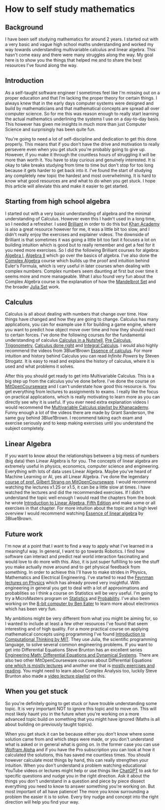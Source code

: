 <!--blog.modified_on="2023-12-15"-->
# How to self study mathematics

## Background

I have been self studying mathematics for around 2 years. I started out with a very basic and vague high school maths understanding and worked my way towards understanding multivariable calculus and linear algebra. This hasn't come easy and there were many struggles along the way. My goal here is to show you the things that helped me and to share the best resources I've found along the way.

## Introduction

As a self-taught software engineer I sometimes feel like I'm missing out on a proper education and that I'm lacking the proper theory for certain things. I always knew that in the early days computer systems were designed and build by mathematicians and that mathematical concepts are spread all over computer science. So for me this was reason enough to really start learning the actual mathematics underlining the systems I use on a day-to-day basis. This however has given me insights in much more than just Computer Science and surprisingly has been quite fun. 

You're going to need a lot of self-discipline and dedication to get this done properly. This means that if you don't have the drive and motivation to really persevere even when you get stuck you're probably going to give up. However, if you make it through the countless hours of struggling it will be more than worth it. You have to stay curious and genuinely interested. It is okay to take breaks studying from time to time but don't stop for too long because it gets harder to get back into it. I've found the start of studying any completely new topic the hardest and most overwhelming. It is hard to know what good resources are and what to do when you get stuck. I hope this article will alleviate this and make it easier to get started.

## Starting from high school algebra

I started out with a very basic understanding of algebra and the minimal understanding of Calculus. However even this I hadn't used in a long time, so I needed a refresher. I used [Brilliant](https://brilliant.org/home/) in order to do this but [Khan Academy](https://www.khanacademy.org/) is also a great resource however for me, it was a little bit too slow, and I didn't really enjoy the exercises and explainer videos. The downside of Brilliant is that sometimes it was going a little bit too fast it focuses a lot on building intuition which is good but to really remember and get a feel for it you need more exercises. So I did the following Brilliant courses for algebra: [Algebra I](https://brilliant.org/courses/algebra-extensions/), [Algebra II](https://brilliant.org/courses/graphing-and-modeling/) which go over the basics of algebra. I've also done the [Complex Algebra](https://brilliant.org/courses/complex-algebra/) course which builds up the proof and intuition behind Euler's Formula, which is very useful in later courses when dealing with complex numbers. Complex numbers seem daunting at first but over time it seems more and more manageable. What I also found very fun about the Complex Algebra course is the explanation of how the [Mandelbrot Set](https://en.wikipedia.org/wiki/Mandelbrot_set) and the broader [Julia Set](https://en.wikipedia.org/wiki/Julia_set) work. 

## Calculus

Calculus is all about dealing with numbers that change over time. 
How things have changed and how they are going to change. 
Calculus has many applications, you can for example use it for building a game engine, where you want to predict how object move over time and how they should react to certain forces. 
I've done the following courses for the fundamental understanding of calculus [Calculus in a Nutshell](https://brilliant.org/courses/calculus-nutshell/), [Pre Calculus](https://brilliant.org/courses/pre-calculus/), [Trigonometry](https://brilliant.org/courses/trigonometry/), [Calculus done right](https://brilliant.org/courses/calculus-fundamentals/) and [Integral Calculus](https://brilliant.org/courses/calculus-ii/). 
I would also highly recommend the videos from 3Blue1Brown [Essence of calculus](https://www.youtube.com/playlist?list=PLZHQObOWTQDMsr9K-rj53DwVRMYO3t5Yr). 
For more intuition and history behind Calculus you can read *Infinite Powers* by Steven Strogatz. 
It is easy to read and explains the history of calculus, where it is used and what problems it solves.

After this you should get ready to get into Multivariable Calculus. This is a big step up from the calculus you've done before. I've done the course on [MitOpenCourseware](https://ocw.mit.edu/courses/18-02sc-multivariable-calculus-fall-2010/pages/syllabus/) and I can't understate how good this resource is. You get everything from lectures to assignments to exams. I really like the focus on practical applications, which is really motivating to learn more as you can directly see why it is useful. If you ever need extra explanation videos I would recommend the [Multivariable Calculus playlist by Khanacademy](https://www.youtube.com/playlist?list=PLSQl0a2vh4HC5feHa6Rc5c0wbRTx56nF7). Funny enough a lot of the videos there are made by Grant Sanderson, the same guy behind 3Blue1Brown. I recommend taking each exam and exercise seriously and to keep making exercises until you understand the subject completely.

## Linear Algebra

If you want to know about the relationships between a big mess of numbers (big data) then Linear Algebra is for you. The concepts of linear algebra are extremely useful in physics, economics, computer science and engineering. Everything with lots of data uses Linear Algebra. Maybe you've heard of Machine Learning or AI, yes all Linear Algebra. I've done the legendary [course of prof. Gilbert Strang on MitOpenCourseware](https://ocw.mit.edu/courses/18-06sc-linear-algebra-fall-2011/pages/syllabus/). I would recommend watching the lectures x1.25 or x1.5, it can be a little slow at times. I have watched the lectures and did the recommended exercises. If I didn't understand the topic well enough I would read the chapters from the book he wrote [Introduction to Linear Algebra, Fifth Edition](https://dokumen.pub/qdownload/introduction-to-linear-algebra-fifth-edition-5nbsped-0980232775-9780980232776.html) and make some or all exercises in that chapter. For more intuition about the topic and a high level overview I would recommend watching [Essence of linear algebra](https://www.youtube.com/playlist?list=PLZHQObOWTQDPD3MizzM2xVFitgF8hE_ab) by 3Blue1Brown.

## Future work

I'm now at a point that I want to find a way to apply what I've learned in a meaningful way. In general, I want to go towards Robotics. I find how software can interact and predict real world interaction fascinating and would love to do more with this. Also, it is just super fulfilling to see the stuff you make actually move around and to get physical feedback from something. In order to achieve this I'll have to make strides in Physics, Mathematics and Electrical Engineering. I've started to read the [Feynman lectures on Physics](https://www.feynmanlectures.caltech.edu/) which has already proved very insightful. With engineering in general you get to deal with a lot of approximations and probablities so I think a course on Statistics will be very useful. I'm going to try a MicroMasters program on [Statistics](https://www.edx.org/learn/statistics/massachusetts-institute-of-technology-fundamentals-of-statistics) and [Probability](https://www.edx.org/learn/probability/massachusetts-institute-of-technology-probability-the-science-of-uncertainty-and-data). I've also been working on the [8-bit computer by Ben Eater](https://eater.net/8bit) to learn more about electronics which has been very fun. 

My ambitions might be very different from what you might be aiming for, so I wanted to include at least a few other resources I've found that seem interesting and of high quality. 
For a more practical course on applying mathematical concepts using programming I've found [Introduction to Computational Thinking by MIT](https://computationalthinking.mit.edu/Fall20/lecture1/). They use Julia, the scientific programming language, to solve several common engineering problems.
If you want to get into Differential Equations Steve Brunton has an excellent series [Engineering Math: Differential Equations and Dynamical Systems](https://www.youtube.com/playlist?list=PLMrJAkhIeNNTYaOnVI3QpH7jgULnAmvPA). There are also two other MitOpenCourseware courses about Differential Equations [one which is mostly lectures](https://ocw.mit.edu/courses/res-18-009-learn-differential-equations-up-close-with-gilbert-strang-and-cleve-moler-fall-2015/pages/video-series-overview/) and another one that is [mostly exercises and reading](https://ocw.mit.edu/courses/18-03sc-differential-equations-fall-2011/pages/syllabus/). You might need to learn about Complex Analysis too, luckily Steve Brunton also made a [video lecture playlist](https://www.youtube.com/playlist?list=PLMrJAkhIeNNQBRslPb7I0yTnES981R8Cg) on this.

## When you get stuck

So you're definitely going to get stuck or have trouble understanding some topic. It is very important NOT to ignore this topic and to move on. This will most likely haunt you in the future when you're working on a more advanced topic build on something that you might have ignored (Maths is all about building on previously taught topics).

When you get stuck it can be because either you don't know where some solution came from and which steps were made, or you don't understand what is asked or in general what is going on. In the former case you can use [Wolfram Alpha](https://www.wolframalpha.com/) and if you have the Pro subscription you can look at how it calculated the solutions, this has saved me countless times. You should however calculate most things by hand, this can really strengthen your intuition. When you don't understand a problem watching educational YouTube videos or lectures might help or use things like [ChatGPT](https://chat.openai.com/) to ask for specific questions and nudge you in the right direction. Ask it about the things you don't understand in a question and piece by piece dissect everything you need to know to answer something you're working on. But most important of all have patience! The more you know surrounding a problem the easier it is to solve. Every tiny nudge and concept into the right direction will help you find your way.
